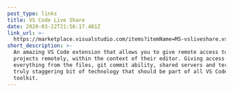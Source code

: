 ```yaml
---
post_type: links
title: VS Code Live Share
date: 2020-03-22T21:56:17.481Z
link_url: >-
  https://marketplace.visualstudio.com/items?itemName=MS-vsliveshare.vsliveshare-pack
short_description: >-
  An amazing VS Code extension that allows you to give remote access to your
  projects remotely, within the context of their editor. Giving access to
  everything from the files, git commit ability, shared servers and terminal. A
  truly staggering bit of technology that should be part of all VS Code users
  toolkit.
---
```

